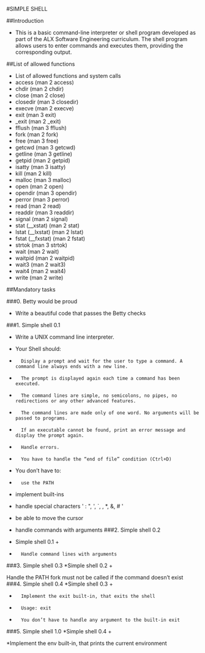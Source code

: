 #SIMPLE SHELL

##Introduction 

* This is a basic command-line interpreter or shell program developed as part of the ALX Software Engineering curriculum. The shell program allows users to enter commands and executes them, providing the corresponding output. 

##List of allowed functions
* List of allowed functions and system calls
* access (man 2 access)
* chdir (man 2 chdir)
* close (man 2 close)
* closedir (man 3 closedir)
* execve (man 2 execve)
* exit (man 3 exit)
* _exit (man 2 _exit)
* fflush (man 3 fflush)
* fork (man 2 fork)
* free (man 3 free)
* getcwd (man 3 getcwd)
* getline (man 3 getline)
* getpid (man 2 getpid)
* isatty (man 3 isatty)
*  kill (man 2 kill)
* malloc (man 3 malloc)
* open (man 2 open)
* opendir (man 3 opendir)
* perror (man 3 perror)
* read (man 2 read)
* readdir (man 3 readdir)
* signal (man 2 signal)
* stat (__xstat) (man 2 stat)
* lstat (__lxstat) (man 2 lstat)
* fstat (__fxstat) (man 2 fstat)
* strtok (man 3 strtok)
* wait (man 2 wait)
* waitpid (man 2 waitpid)
* wait3 (man 2 wait3)
* wait4 (man 2 wait4)
* write (man 2 write)

##Mandatory tasks 

###0. Betty would be proud
*	Write a beautiful code that passes the Betty checks

###1. Simple shell 0.1
*	Write a UNIX command line interpreter.

*	Your Shell should:

*		Display a prompt and wait for the user to type a command. A command line always ends with a new line.
*		The prompt is displayed again each time a command has been executed.
*		The command lines are simple, no semicolons, no pipes, no redirections or any other advanced features.
*		The command lines are made only of one word. No arguments will be passed to programs.
*		If an executable cannot be found, print an error message and display the prompt again.
*		Handle errors.
*		You have to handle the “end of file” condition (Ctrl+D)

*	You don’t have to:

*		use the PATH
* implement built-ins
* handle special characters ' : ", ', `, \, *, &, # '
* be able to move the cursor
* handle commands with arguments
###2. Simple shell 0.2
*	Simple shell 0.1 +

*		Handle command lines with arguments
###3. Simple shell 0.3
*Simple shell 0.2 +

Handle the PATH
fork must not be called if the command doesn’t exist
###4. Simple shell 0.4
*Simple shell 0.3 +

*		Implement the exit built-in, that exits the shell
*		Usage: exit
*		You don’t have to handle any argument to the built-in exit
###5. Simple shell 1.0
*Simple shell 0.4 +

*Implement the env built-in, that prints the current environment
